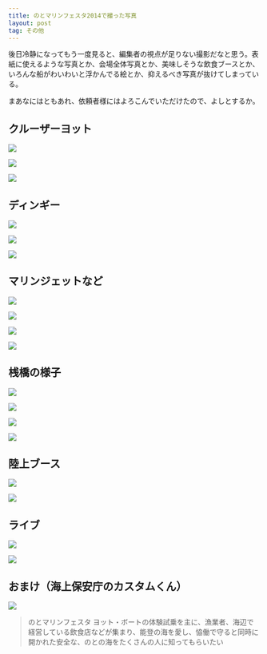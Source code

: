 ```yaml
---
title: のとマリンフェスタ2014で撮った写真
layout: post
tag: その他
---
```


後日冷静になってもう一度見ると、編集者の視点が足りない撮影だなと思う。表紙に使えるような写真とか、会場全体写真とか、美味しそうな飲食ブースとか、いろんな船がわいわいと浮かんでる絵とか、抑えるべき写真が抜けてしまっている。

まあなにはともあれ、依頼者様にはよろこんでいただけたので、よしとするか。


## クルーザーヨット

![](https://kobapan.com/f/19788146815_f0f4805765.jpg)

![](https://kobapan.com/f/19788116745_3679e2c653.jpg)

![](https://kobapan.com/f/19600073010_8078e80840.jpg)

## ディンギー

![](https://kobapan.com/f/19600013780_709e7e51e3.jpg)

![](https://kobapan.com/f/19600045168_fc9e9a87ff.jpg)

![](https://kobapan.com/f/19167095933_21fff78eb7.jpg)

## マリンジェットなど

![](https://kobapan.com/f/19165278874_d02ea51671.jpg)

![](https://kobapan.com/f/19165246164_a552bb8fb6.jpg)

![](https://kobapan.com/f/19599803000_634c5883b8.jpg)

![](https://kobapan.com/f/19761422836_f638595749.jpg)

## 桟橋の様子

![](https://kobapan.com/f/19792750051_818eb74b2d.jpg)

![](https://kobapan.com/f/19599603890_cfdf589970.jpg)

![](https://kobapan.com/f/19165333754_38f947372e.jpg)

![](https://kobapan.com/f/19761736306_1ec5c5bc58.jpg)

## 陸上ブース

![](https://kobapan.com/f/19166884833_1e9d78ee4d.jpg)

![](https://kobapan.com/f/19761508006_55656de9b6.jpg)

## ライブ

![](https://kobapan.com/f/19787751615_7a35eb7dfa.jpg)

![](https://kobapan.com/f/19761541436_5d67230dde.jpg)

## おまけ（海上保安庁のカスタムくん）

![](https://kobapan.com/f/19166751653_b3858df52f.jpg)


>のとマリンフェスタ
ヨット・ボートの体験試乗を主に、漁業者、海辺で経営している飲食店などが集まり、能登の海を愛し、恊働で守ると同時に開かれた安全な、のとの海をたくさんの人に知ってもらいたい
